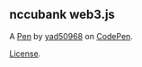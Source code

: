 nccubank web3.js
----------------


A [Pen](http://codepen.io/yad50968/pen/mOxmyQ) by [yad50968](http://codepen.io/yad50968) on [CodePen](http://codepen.io/).

[License](http://codepen.io/yad50968/pen/mOxmyQ/license).